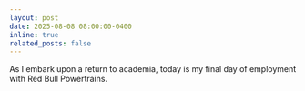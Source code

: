 ```yaml
---
layout: post
date: 2025-08-08 08:00:00-0400
inline: true
related_posts: false
---
```


As I embark upon a return to academia, today is my final day of employment with Red Bull Powertrains.